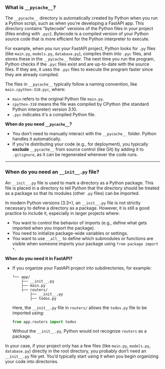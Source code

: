 ### What is `__pycache__`?

The `__pycache__` directory is automatically created by Python when you run a Python script, such as when you're developing a FastAPI app. This directory contains "bytecode" versions of the Python files in your project (files ending with `.pyc`). Bytecode is a compiled version of your Python source code that is more efficient for the Python interpreter to execute.

For example, when you run your FastAPI project, Python looks for `.py` files (like `main.py`, `models.py`, `database.py`), compiles them into `.pyc` files, and stores these in the `__pycache__` folder. The next time you run the program, Python checks if the `.pyc` files exist and are up-to-date with the source files. If they are, it uses the `.pyc` files to execute the program faster since they are already compiled.

The files in `__pycache__` typically follow a naming convention, like `main.cpython-310.pyc`, where:
- `main` refers to the original Python file `main.py`.
- `cpython-310` means the file was compiled by CPython (the standard Python interpreter) version 3.10.
- `.pyc` indicates it's a compiled Python file.

**When do you need `__pycache__`?**
- You don’t need to manually interact with the `__pycache__` folder. Python handles it automatically.
- If you're distributing your code (e.g., for deployment), you typically **exclude** `__pycache__` from source control (like Git) by adding it to `.gitignore`, as it can be regenerated whenever the code runs.

---

### When do you need an `__init__.py` file?

An `__init__.py` file is used to mark a directory as a Python package. This file is placed in a directory to tell Python that the directory should be treated as a package so that its modules (other `.py` files) can be imported.

In modern Python versions (3.3+), an `__init__.py` file is not strictly necessary to define a directory as a package. However, it is still a good practice to include it, especially in larger projects where:
- You want to control the behavior of imports (e.g., define what gets imported when you import the package).
- You need to initialize package-wide variables or settings.
- You want to use `__all__` to define which submodules or functions are visible when someone imports your package using `from package import *`.

**When do you need it in FastAPI?**
- If you organize your FastAPI project into subdirectories, for example:
  ```
  └── app/
      ├── __init__.py
      ├── main.py
      ├── routers/
          ├── __init__.py
          ├── todos.py
  ```
  Here, the `__init__.py` file in `routers/` allows the `todos.py` file to be imported using:
  ```python
  from app.routers import todos
  ```
  Without the `__init__.py`, Python would not recognize `routers` as a package.

In your case, if your project only has a few files (like `main.py`, `models.py`, `database.py`) directly in the root directory, you probably don’t need an `__init__.py` file yet. You’d typically start using it when you begin organizing your code into directories.
